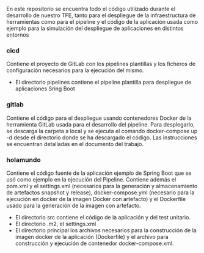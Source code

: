En este repositorio se encuentra todo el código utilizado durante el desarrollo de nuestro TFE, tanto para el despliegue de la infraestructura de herramientas como para el pipeline y el código de la aplicación usada como ejemplo para la simulación del despliegue de aplicaciones en distintos entornos

### cicd

Contiene el proyecto de GitLab con los pipelines plantillas y los ficheros de configuración necesarios para la ejecución del mismo.
- El directorio pipelines contiene el pipeline plantilla para despliegue de aplicaciones Sring Boot

### gitlab

Contiene el código para el despliegue usando contenedores Docker de la herramienta GitLab usada para el desarrollo del pipeline. 
Para desplegarlo, se descarga la carpeta a local y se ejecuta el comando docker-compose up -d desde el directorio donde se ha descargado el código.
Las instrucciones se encuentran detalladas en el documento del trabajo.

### holamundo

Contiene el código fuente de la aplicación ejemplo de Spring Boot que se usó como ejemplo en la ejecución del Pipeline.
Contiene además el pom.xml y el settings.xml (necesarios para la generación y almacenamiento de artefactos snapshot y release), docker-compose.yml (necesario para la ejecución en docker de la imagen Docker con artefacto) y el Dockerfile usado para la generación de la imagen con artefacto.
- El directorio src contiene el código de la aplicación y del test unitario.
- El directorio .m2, el settings.xml
- El directorio principal los archivos necesarios para la construcción de la imagen docker de la aplicación (Dockerfile) y el archivo para construcción y ejecución de contenedor docker-compose.xml.




